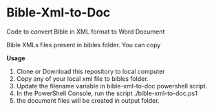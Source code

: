 # Bible-Xml-to-Doc
Code to convert Bible in XML format to Word Document

Bible XMLs files present in bibles folder. You can copy 

**Usage**
1. Clone or Download this repository to local computer
2. Copy any of your local xml file to bibles folder.
3. Update the filename variable in bible-xml-to-doc powershell script.
4. In the PowerShell Console, run the script ./bible-xml-to-doc.ps1
5. the document files will be created in output folder.


